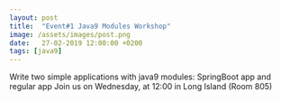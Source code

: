 ```yaml
---
layout: post
title:  "Event#1 Java9 Modules Workshop"
image: /assets/images/post.png
date:   27-02-2019 12:00:00 +0200
tags: [java9]
---
```

Write two simple applications with java9 modules: SpringBoot app and regular app
Join us on Wednesday, at 12:00 in Long Island (Room 805)